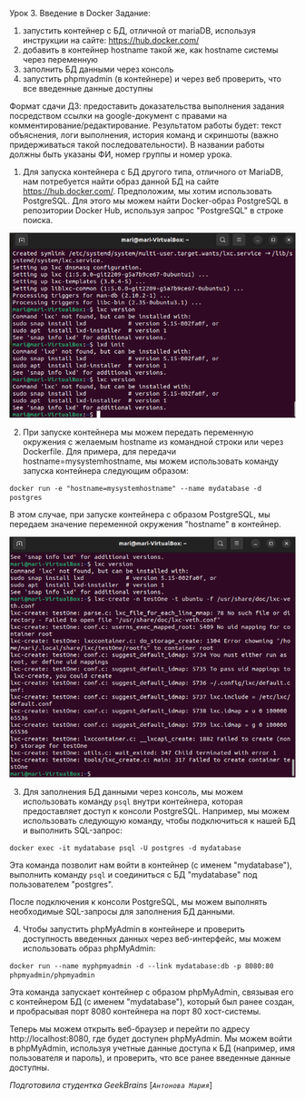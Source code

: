 Урок 3. Введение в Docker
Задание:
1) запустить контейнер с БД, отличной от mariaDB, используя инструкции на сайте: https://hub.docker.com/
2) добавить в контейнер hostname такой же, как hostname системы через переменную
3) заполнить БД данными через консоль
4) запустить phpmyadmin (в контейнере) и через веб проверить, что все введенные данные доступны

Формат сдачи ДЗ: предоставить доказательства выполнения задания посредством ссылки на google-документ с правами на комментирование/редактирование.
Результатом работы будет: текст объяснения, логи выполнения, история команд и скриншоты (важно придерживаться такой последовательности).
В названии работы должны быть указаны ФИ, номер группы и номер урока.

1) Для запуска контейнера с БД другого типа, отличного от MariaDB, нам потребуется найти образ данной БД на сайте https://hub.docker.com/. Предположим, мы хотим использовать PostgreSQL. Для этого мы можем найти Docker-образ PostgreSQL в репозитории Docker Hub, используя запрос "PostgreSQL" в строке поиска.

![lxc version](https://github.com/MariAntonova94/Containerization2/blob/main/file/1.png)

2) При запуске контейнера мы можем передать переменную окружения с желаемым hostname из командной строки или через Dockerfile. Для примера, для передачи hostname=mysystemhostname, мы можем использовать команду запуска контейнера следующим образом:

```
docker run -e "hostname=mysystemhostname" --name mydatabase -d postgres
```
В этом случае, при запуске контейнера с образом PostgreSQL, мы передаем значение переменной окружения "hostname" в контейнер.

![lxc version](https://github.com/MariAntonova94/Containerization2/blob/main/file/2.png)

3) Для заполнения БД данными через консоль, мы можем использовать команду `psql` внутри контейнера, которая предоставляет доступ к консоли PostgreSQL. Например, мы можем использовать следующую команду, чтобы подключиться к нашей БД и выполнить SQL-запрос:

```
docker exec -it mydatabase psql -U postgres -d mydatabase
```

Эта команда позволит нам войти в контейнер (с именем "mydatabase"), выполнить команду `psql` и соединиться с БД "mydatabase" под пользователем "postgres".

После подключения к консоли PostgreSQL, мы можем выполнять необходимые SQL-запросы для заполнения БД данными.

4) Чтобы запустить phpMyAdmin в контейнере и проверить доступность введенных данных через веб-интерфейс, мы можем использовать образ phpMyAdmin:

```
docker run --name myphpmyadmin -d --link mydatabase:db -p 8080:80 phpmyadmin/phpmyadmin
```

Эта команда запускает контейнер с образом phpMyAdmin, связывая его с контейнером БД (с именем "mydatabase"), который был ранее создан, и пробрасывая порт 8080 контейнера на порт 80 хост-системы.

Теперь мы можем открыть веб-браузер и перейти по адресу http://localhost:8080, где будет доступен phpMyAdmin. Мы можем войти в phpMyAdmin, используя учетные данные доступа к БД (например, имя пользователя и пароль), и проверить, что все ранее введенные данные доступны.

*Подготовила студентка GeekBrains* [*`Антонова Мария`*]